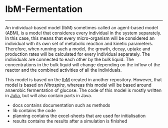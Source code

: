 # IbM-Fermentation
---
An individual-based model (IbM) sometimes called an agent-based model (ABM), is a model that consideres every individual in the system separately.
In this case, this means that every micro-organism will be considered an individual with its own set of metabolic reaction and kinetic parameters.
Therefore, when running such a model, the growth, decay, uptake and production rates will be calculated for every individual separately.
The individuals are connected to each other by the bulk liquid. The concentrations in the bulk liquid will change depending on the 
inflow of the reactor and the combined activities of all the individuals.

This model is based on the [IbM](https://github.com/Computational-Platform-IbM/IbM) created in another repository. However, that model is based on _Nitrospira_, whereas this model will be based around
anaerobic fermentation of glucose. The code of this model is mostly written in [Julia](https://julialang.org/), but will also contain parts in Java.

- docs contains documentation such as methods
- lib contains the code
- planning contains the excel-sheets that are used for initialisation
- results contains the results after a simulation is finished
